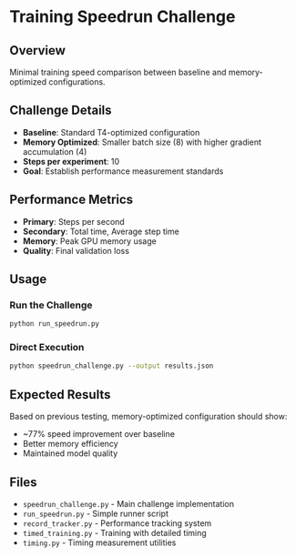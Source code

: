 # Training Speedrun Challenge

## Overview
Minimal training speed comparison between baseline and memory-optimized configurations.

## Challenge Details
- **Baseline**: Standard T4-optimized configuration
- **Memory Optimized**: Smaller batch size (8) with higher gradient accumulation (4)
- **Steps per experiment**: 10
- **Goal**: Establish performance measurement standards

## Performance Metrics
- **Primary**: Steps per second
- **Secondary**: Total time, Average step time
- **Memory**: Peak GPU memory usage
- **Quality**: Final validation loss

## Usage

### Run the Challenge
```bash
python run_speedrun.py
```

### Direct Execution
```bash
python speedrun_challenge.py --output results.json
```

## Expected Results
Based on previous testing, memory-optimized configuration should show:
- ~77% speed improvement over baseline
- Better memory efficiency
- Maintained model quality

## Files
- `speedrun_challenge.py` - Main challenge implementation
- `run_speedrun.py` - Simple runner script
- `record_tracker.py` - Performance tracking system
- `timed_training.py` - Training with detailed timing
- `timing.py` - Timing measurement utilities
